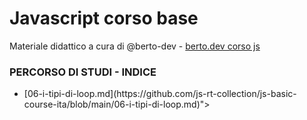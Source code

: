 # Javascript corso base
Materiale didattico a cura di @berto-dev - [berto.dev corso js](https://berto.dev/corsi.html)


### PERCORSO DI STUDI - INDICE

<ul>
  <li>[06-i-tipi-di-loop.md](https://github.com/js-rt-collection/js-basic-course-ita/blob/main/06-i-tipi-di-loop.md)"></li>
</ul> 
